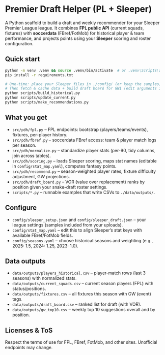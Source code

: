 # Premier Draft Helper (PL + Sleeper)

A Python scaffold to build a draft and weekly recommender for your Sleeper Premier League league.
It combines **FPL public API** (current squads, fixtures) with **soccerdata** (FBref/FotMob) for historical player & team performance, and projects points using your **Sleeper** scoring and roster configuration.

## Quick start

```bash
python -m venv .venv && source .venv/bin/activate  # or .venv\Scripts\activate on Windows
pip install -r requirements.txt

# One-time: place your Sleeper files in ./config/ (or keep the samples)
# Then fetch & cache data + build draft board for GW1 (edit arguments inside the script as needed):
python scripts/build_historical.py
python scripts/update_current.py
python scripts/make_recommendations.py
```

## What you get

- `src/pdh/fpl.py` – FPL endpoints: bootstrap (players/teams/events), fixtures, per-player history.
- `src/pdh/fbref.py` – soccerdata FBref access: team & player match logs per season.
- `src/pdh/normalize.py` – standardize player stats (per-90, tidy columns, join across tables).
- `src/pdh/scoring.py` – loads Sleeper scoring, maps stat names (editable in `config/stat_map.yaml`), computes fantasy points.
- `src/pdh/recommend.py` – season-weighted player rates, fixture difficulty adjustment, GW projections.
- `src/pdh/draft_board.py` – VOR (value over replacement) ranks by position given your snake-draft roster settings.
- `scripts/*.py` – runnable examples that write CSVs to `./data/outputs/`.

## Configure

- `config/sleeper_setup.json` and `config/sleeper_draft.json` – your league settings (samples included from your uploads).
- `config/stat_map.yaml` – edit this to align Sleeper’s stat keys with available FBref/FotMob fields.
- `config/seasons.yaml` – choose historical seasons and weighting (e.g., 2025: 1.5, 2024: 1.25, 2023: 1.0).

## Data outputs

- `data/outputs/players_historical.csv` – player-match rows (last 3 seasons) with normalized stats.
- `data/outputs/current_squads.csv` – current season players (FPL) with status/positions.
- `data/outputs/fixtures.csv` – all fixtures this season with GW (event) tags.
- `data/outputs/draft_board.csv` – ranked list for draft (with VOR).
- `data/outputs/gw_top10.csv` – weekly top 10 suggestions overall and by position.

## Licenses & ToS

Respect the terms of use for FPL, FBref, FotMob, and other sites. Unofficial endpoints may change.
